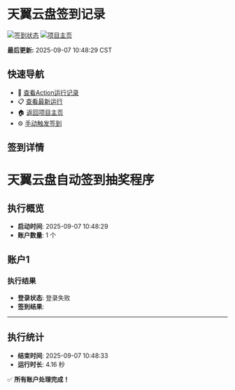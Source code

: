 # 天翼云盘签到记录

[![签到状态](https://github.com/zlkent/189pan/actions/workflows/main.yml/badge.svg)](https://github.com/zlkent/189pan/actions/workflows/main.yml) [![项目主页](https://img.shields.io/badge/GitHub-项目主页-blue?logo=github)](https://github.com/zlkent/189pan)

**最后更新:** 2025-09-07 10:48:29 CST

## 快速导航

- 🔄 [查看Action运行记录](https://github.com/zlkent/189pan/actions)
- 📋 [查看最新运行](https://github.com/zlkent/189pan/actions/runs/17522852471)
- 🏠 [返回项目主页](https://github.com/zlkent/189pan)
- ⚙️ [手动触发签到](https://github.com/zlkent/189pan/actions/workflows/main.yml)

## 签到详情

# 天翼云盘自动签到抽奖程序

## 执行概览
- **启动时间**: 2025-09-07 10:48:29
- **账户数量**: 1 个

## 账户1
### 执行结果
- **登录状态**: 登录失败
- **签到结果**: 

---
## 执行统计
- **结束时间**: 2025-09-07 10:48:33
- **运行时长**: 4.16 秒

✅ **所有账户处理完成！**
